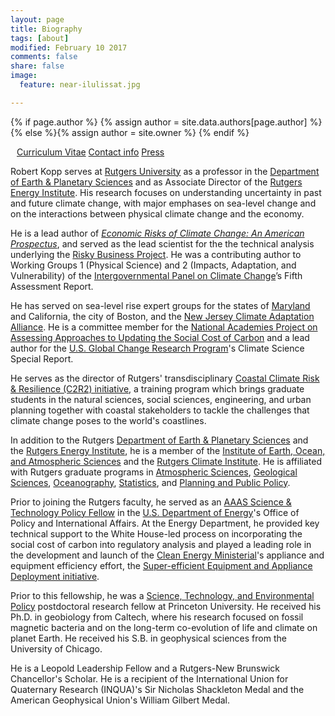 ```yaml
---
layout: page
title: Biography
tags: [about]
modified: February 10 2017
comments: false
share: false
image:
  feature: near-ilulissat.jpg

---
```


{% if page.author %}
  {% assign author = site.data.authors[page.author] %}{% else %}{% assign author = site.owner %}
  {% endif %}


<div style="margin: 10px" itemscope itemtype="http://schema.org/Person">
<p>
<a href="{{ author.cv }}" class="author-social"><i class="fa fa-fw fa-caret-right"></i> Curriculum Vitae</a>
<a href="{{ author.contact-page }}" class="author-social"><i class="fa fa-fw fa-caret-right"></i> Contact info</a>
<a href="http://www.google.com/search?hl=en&gl=us&tbm=nws&q=%22Robert+Kopp%22+OR+%22Bob+Kopp%22+Rutgers" class="author-social"><i class="fa fa-fw fa-caret-right"></i> Press</a>
</p>
</div>

Robert Kopp serves at [Rutgers University](http://www.rutgers.edu/) as a professor in the [Department of Earth & Planetary Sciences](http://geology.rutgers.edu/) and as Associate Director of
the [Rutgers Energy Institute](http://rei.rutgers.edu/). His research focuses on understanding uncertainty in past and future climate change, with major emphases on sea-level change and on the interactions between physical climate change and the economy. 

He is a lead author of [ _Economic Risks of Climate Change: An American Prospectus_](http://www.climateprospectus.org/), and served as the lead scientist for the  the technical analysis underlying the [Risky Business Project](http://www.riskybusiness.org/). He was a contributing author to Working Groups 1 (Physical Science) and 2 (Impacts, Adaptation, and Vulnerability) of the [Intergovernmental Panel on Climate Change](http://www.ipcc.ch)’s Fifth Assessment Report.

He has served on sea-level rise expert groups for the states of [Maryland](http://www.umces.edu/sea-level) and California, the city of Boston, and the [New Jersey Climate Adaptation Alliance](http://njadapt.rutgers.edu). He is a committee member for the [National Academies Project on Assessing Approaches to Updating the Social Cost of Carbon](http://sites.nationalacademies.org/DBASSE/BECS/CurrentProjects/DBASSE_167526) and a lead author for the [U.S. Global Change Research Program](http://www.globalchange.gov)'s Climate Science Special Report.

He serves as the director of Rutgers' transdisciplinary [Coastal Climate Risk & Resilience (C2R2) initiative](http://c2r2.rutgers.edu), a training program which brings graduate students in the natural sciences, social sciences, engineering, and urban planning together with coastal stakeholders to tackle the challenges that climate change poses to the world's coastlines.

In addition to the  Rutgers  [Department of Earth & Planetary Sciences](http://geology.rutgers.edu/) and
the [Rutgers Energy Institute](http://rei.rutgers.edu/), he is a member of the [Institute of Earth, Ocean, and Atmospheric Sciences](http://eoas.rutgers.edu) and the [Rutgers Climate Institute](http://climatechange.rutgers.edu). He is affiliated with Rutgers graduate programs in [Atmospheric Sciences](http://atmos.rutgers.edu), [Geological Sciences](http://eps.rutgers.edu), [Oceanography](http://marine.rutgers.edu), [Statistics](http://statistics.rutgers.edu), and [Planning and Public Policy](http://policy.rutgers.edu/).

Prior to joining the Rutgers faculty, he served as an [AAAS Science & Technology Policy Fellow](http://fellowships.aaas.org/) in the
[U.S. Department of Energy](http://www.energy.gov)'s Office of Policy and International Affairs. At the Energy Department, he provided key technical support to the White House-led process on incorporating the social cost of carbon into regulatory analysis and played a leading role in the development and launch of the [Clean Energy Ministerial](http://www.cleanenergyministerial.org)'s appliance and equipment efficiency effort, the [Super-efficient Equipment and Appliance Deployment initiative](http://www.superefficient.org).

Prior to this fellowship, he was a [Science, Technology, and Environmental Policy](http://www.princeton.edu/step/) postdoctoral research fellow at Princeton University. He received his Ph.D. in geobiology from Caltech, where his research focused on fossil magnetic bacteria and on the long-term co-evolution of life and climate on planet Earth. He received his S.B. in geophysical sciences from the University of Chicago.

He is a Leopold Leadership Fellow and a Rutgers-New Brunswick Chancellor's Scholar. He is a recipient of the International Union for Quaternary Research (INQUA)'s Sir Nicholas Shackleton Medal and the American Geophysical Union's William Gilbert Medal.
